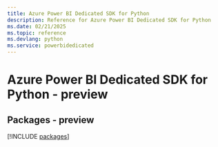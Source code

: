 ```yaml
---
title: Azure Power BI Dedicated SDK for Python
description: Reference for Azure Power BI Dedicated SDK for Python
ms.date: 02/21/2025
ms.topic: reference
ms.devlang: python
ms.service: powerbidedicated
---
```

# Azure Power BI Dedicated SDK for Python - preview
## Packages - preview
[!INCLUDE [packages](power-bi-dedicated-index.md)]